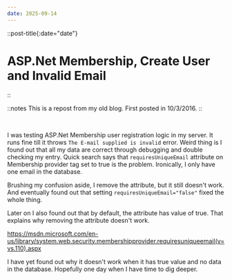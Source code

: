 ```yaml
---
date: 2025-09-14
---
```


::post-title{:date="date"}
# ASP.Net Membership, Create User and Invalid Email
::

::notes
This is a repost from my old blog. First posted in 10/3/2016.
::

<br />

I was testing ASP.Net Membership user registration logic in my server. It runs fine till it throws `The E-mail supplied is invalid` error. Weird thing is I found out that all my data are correct through debugging and double checking my entry. Quick search says that `requiresUniqueEmail` attribute on Membership provider tag set to true is the problem. Ironically, I only have one email in the database.

Brushing my confusion aside, I remove the attribute, but it still doesn't work. And eventually found out that setting `requiresUniqueEmail="false"` fixed the whole thing.

Later on I also found out that by default, the attribute has value of true. That explains why removing the attribute doesn't work.

https://msdn.microsoft.com/en-us/library/system.web.security.membershipprovider.requiresuniqueemail(v=vs.110).aspx

I have yet found out why it doesn't work when it has true value and no data in the database. Hopefully one day when I have time to dig deeper.
